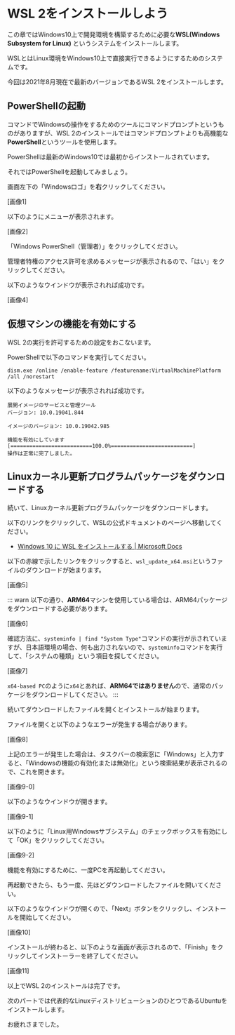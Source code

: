 # WSL 2をインストールしよう
この章ではWindows10上で開発環境を構築するために必要な**WSL(Windows Subsystem for Linux)** というシステムをインストールします。

WSLとはLinux環境をWindows10上で直接実行できるようにするためのシステムです。

今回は2021年8月現在で最新のバージョンであるWSL 2をインストールします。

## PowerShellの起動
コマンドでWindowsの操作をするためのツールにコマンドプロンプトというものがありますが、WSL 2のインストールではコマンドプロンプトよりも高機能な**PowerShell**というツールを使用します。

PowerShellは最新のWindows10では最初からインストールされています。

それではPowerShellを起動してみましょう。

画面左下の「Windowsロゴ」を**右**クリックしてください。

[画像1]

以下のようにメニューが表示されます。

[画像2]

「Windows PowerShell（管理者）」をクリックしてください。

管理者特権のアクセス許可を求めるメッセージが表示されるので、「はい」をクリックしてください。

以下のようなウインドウが表示されれば成功です。

[画像4]

## 仮想マシンの機能を有効にする
WSL 2の実行を許可するための設定をおこないます。

PowerShellで以下のコマンドを実行してください。

```console
dism.exe /online /enable-feature /featurename:VirtualMachinePlatform /all /norestart
```

以下のようなメッセージが表示されれば成功です。

```
展開イメージのサービスと管理ツール
バージョン: 10.0.19041.844

イメージのバージョン: 10.0.19042.985

機能を有効にしています
[==========================100.0%==========================]
操作は正常に完了しました。
```

## Linuxカーネル更新プログラムパッケージをダウンロードする

続いて、Linuxカーネル更新プログラムパッケージをダウンロードします。

以下のリンクをクリックして、WSLの公式ドキュメントのページへ移動してください。

- [Windows 10 に WSL をインストールする | Microsoft Docs](https://docs.microsoft.com/ja-jp/windows/wsl/install-win10#step-4---download-the-linux-kernel-update-package)

以下の赤線で示したリンクをクリックすると、`wsl_update_x64.msi`というファイルのダウンロードが始まります。

[画像5]

::: warn
以下の通り、**ARM64**マシンを使用している場合は、ARM64パッケージをダウンロードする必要があります。

[画像6]

確認方法に、`systeminfo | find "System Type"`コマンドの実行が示されていますが、日本語環境の場合、何も出力されないので、`systeminfo`コマンドを実行して、「システムの種類」という項目を探してください。

[画像7]

`x64-based PC`のように`x64`とあれば、**ARM64ではありません**ので、通常のパッケージをダウンロードしてください。
:::

続いてダウンロードしたファイルを開くとインストールが始まります。

ファイルを開くと以下のようなエラーが発生する場合があります。

[画像8]

上記のエラーが発生した場合は、タスクバーの検索窓に「Windows」と入力すると、「Windowsの機能の有効化または無効化」という検索結果が表示されるので、これを開きます。

[画像9-0]

以下のようなウインドウが開きます。

[画像9-1]

以下のように「Linux用Windowsサブシステム」のチェックボックスを有効にして「OK」をクリックしてください。

[画像9-2]

機能を有効にするために、一度PCを再起動してください。

再起動できたら、もう一度、先ほどダウンロードしたファイルを開いてください。

以下のようなウインドウが開くので、「Next」ボタンをクリックし、インストールを開始してください。

[画像10]

インストールが終わると、以下のような画面が表示されるので、「Finish」をクリックしてインストーラーを終了してください。

[画像11]

以上でWSL 2のインストールは完了です。

次のパートでは代表的なLinuxディストリビューションのひとつであるUbuntuをインストールします。

お疲れさまでした。
